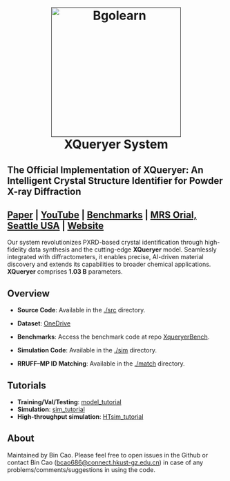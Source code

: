


<h1 align="center">
  <a href=""><img src="https://github.com/user-attachments/assets/09eaddef-a9a2-408a-897f-d2c355331c60" alt="Bgolearn" width="300"></a>
  <br>
  XQueryer System
  <br>
</h1>

## The Official Implementation of **XQueryer: An Intelligent Crystal Structure Identifier for Powder X-ray Diffraction**


## [Paper](https://doi.org/10.1093/nsr/nwaf421) | [YouTube](https://www.youtube.com/watch?v=OYPoh7K5uM0) | [Benchmarks](https://github.com/WPEM/XqueryerBench) | [MRS Orial, Seattle USA](https://www.mrs.org/meetings-events/annual-meetings/archive/meeting/presentations/view/2025-mrs-spring-meeting/2025-mrs-spring-meeting-4205765) | [Website](https://xqueryer.caobin.asia/about) 


Our system revolutionizes PXRD-based crystal identification through high-fidelity data synthesis and the cutting-edge **XQueryer** model. Seamlessly integrated with diffractometers, it enables precise, AI-driven material discovery and extends its capabilities to broader chemical applications. **XQueryer** comprises **1.03 B** parameters.




## Overview
- **Source Code**: Available in the [./src](./src) directory.
 
- **Dataset**: [OneDrive](https://onedrive.live.com/?redeem=aHR0cHM6Ly8xZHJ2Lm1zL2YvYy81ZDg2MjYyMzg0NzBiNDllL0V1d09VMTNQM2JoSHNiU2lEMTRON3hZQmZCTEdCYTFjX0VhVkhrbGZUajRxZXc%5FZT0xa3liaFg&id=5D8626238470B49E%21s5d530eecddcf47b8b1b4a20f5e0def16&cid=5D8626238470B49E)
- **Benchmarks**: Access the benchmark code at repo [XqueryerBench](https://github.com/WPEM/XqueryerBench).
- **Simulation Code**: Available in the [./sim](./sim) directory.
- **RRUFF–MP ID Matching**: Available in the [./match](./match) directory.

## Tutorials
- **Training/Val/Testing**: [model_tutorial](./src/Tutorial.ipynb)
- **Simulation**: [sim_tutorial](./sim/XRD.ipynb)
- **High-throughput simulation**: [HTsim_tutorial](./sim/tutorial_sim.ipynb)
## About 
Maintained by Bin Cao. Please feel free to open issues in the Github or contact Bin Cao
(bcao686@connect.hkust-gz.edu.cn) in case of any problems/comments/suggestions in using the code. 
